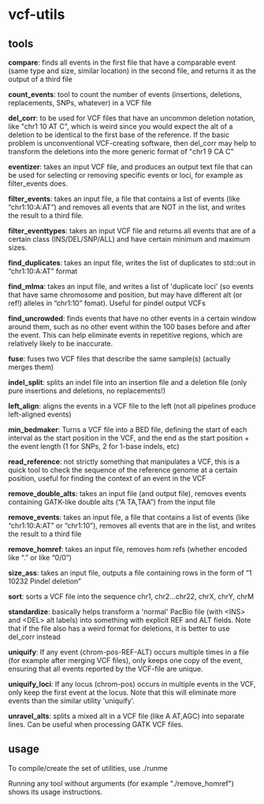 # vcf-utils

## tools

**compare**: finds all events in the first file that have a comparable event (same type and size, similar location) in the second file, and returns it as the output of a third file

**count_events**: tool to count the number of events (insertions, deletions, replacements, SNPs, whatever) in a VCF file

**del_corr**: to be used for VCF files that have an uncommon deletion notation, like "chr1 10 AT C", which is weird since you would expect the alt of a deletion to be identical to the first base of the reference. If the basic problem is unconventional VCF-creating software, then del_corr may help to transform the deletions into the more generic format of "chr1 9 CA C"

**eventizer**: takes an input VCF file, and produces an output text file that can be used for selecting or removing specific events or loci, for example as filter_events does.

**filter_events**: takes an input file, a file that contains a list of events (like “chr1:10:A:AT”) and removes all events that are NOT in the list, and writes the result to a third file.

**filter_eventtypes**: takes an input VCF file and returns all events that are of a certain class (INS/DEL/SNP/ALL) and have certain minimum and maximum sizes.

**find_duplicates**: takes an input file, writes the list of duplicates to std::out in “chr1:10:A:AT” format

**find_mlma**: takes an input file, and writes a list of 'duplicate loci' (so events that have same chromosome and position, but may have different alt (or ref!) alleles in “chr1:10” fomat). Useful for pindel output VCFs

**find_uncrowded**: finds events that have no other events in a certain window around them, such as no other event within the 100 bases before and after the event. This can help eliminate events in repetitive regions, which are relatively likely to be inaccurate.

**fuse**: fuses two VCF files that describe the same sample(s) (actually merges them)

**indel_split**: splits an indel file into an insertion file and a deletion file (only pure insertions and deletions, no replacements!)

**left_align**: aligns the events in a VCF file to the left (not all pipelines produce left-aligned events)

**min_bedmaker**: Turns a VCF file into a BED file, defining the start of each interval as the start position in the VCF, and the end as the start position + the event length (1 for SNPs, 2 for 1-base indels, etc)

**read_reference**: not strictly something that manipulates a VCF, this is a quick tool to check the sequence of the reference genome at a certain position, useful for finding the context of an event in the VCF

**remove_double_alts**: takes an input file (and output file), removes events containing GATK-like double alts (“A TA,TAA”) from the input file

**remove_events**: takes an input file, a file that contains a list of events (like “chr1:10:A:AT” or “chr1:10”), removes all events that are in the list, and writes the result to a third file

**remove_homref**: takes an input file, removes hom refs (whether encoded like “.” or like “0/0”)

**size_ass**: takes an input file, outputs a file containing rows in the form of “1 10232 Pindel deletion”

**sort**: sorts a VCF file into the sequence chr1, chr2...chr22, chrX, chrY, chrM

**standardize**: basically helps transform a 'normal' PacBio file (with \<INS\> and \<DEL\> alt labels) into something with explicit REF and ALT fields. Note that if the file also has a weird format for deletions, it is better to use del_corr instead

**uniquify**: If any event (chrom-pos-REF-ALT) occurs multiple times in a file (for example after merging VCF files), only keeps one copy of the event, ensuring that all events reported by the VCF-file are unique.

**uniquify_loci**: If any locus (chrom-pos) occurs in multiple events in the VCF, only keep the first event at the locus. Note that this will eliminate more events than the similar utility 'uniquify'.

**unravel_alts**: splits a mixed alt in a VCF file (like A AT,AGC) into separate lines. Can be useful when processing GATK VCF files.

## usage

To compile/create the set of utilities, use
./runme

Running any tool without arguments (for example "./remove_homref") shows its usage instructions.

